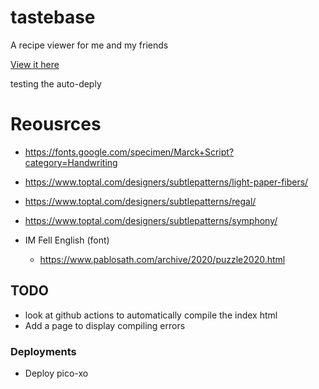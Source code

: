 # tastebase
A recipe viewer for me and my friends

[View it here](https://stolksdorf.github.io/tastebase/)

testing the auto-deply

# Reousrces

- https://fonts.google.com/specimen/Marck+Script?category=Handwriting


- https://www.toptal.com/designers/subtlepatterns/light-paper-fibers/
- https://www.toptal.com/designers/subtlepatterns/regal/
- https://www.toptal.com/designers/subtlepatterns/symphony/

- IM Fell English (font)
	- https://www.pablosath.com/archive/2020/puzzle2020.html



## TODO

- look at github actions to automatically compile the index html
- Add a page to display compiling errors


### Deployments
- Deploy pico-xo

